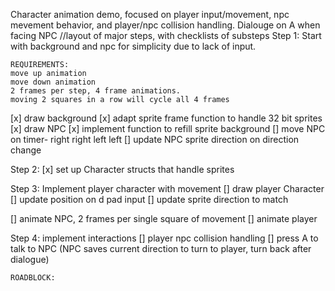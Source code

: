 Character animation demo, focused on player input/movement, npc mevement behavior, and player/npc collision handling.
Dialouge on A when facing NPC
//layout of major steps, with checklists of substeps
Step 1: 
    Start with background and npc for simplicity due to lack of input.

    REQUIREMENTS:
    move up animation
    move down animation
    2 frames per step, 4 frame animations. 
    moving 2 squares in a row will cycle all 4 frames

[x] draw background
[x] adapt sprite frame function to handle 32 bit sprites
[x] draw NPC
[x] implement function to refill sprite background
[] move NPC on timer- right right left left
[] update NPC sprite direction on direction change



Step 2:
[x] set up Character structs that handle sprites

Step 3:
 Implement player character with movement
[] draw player Character
[] update position on d pad input
[] update sprite direction to match


[] animate NPC, 2 frames per single square of movement
[] animate player

Step 4: 
 implement interactions
[] player npc collision handling
[] press A to talk to NPC (NPC saves current direction to turn to player, turn back after dialogue)

    ROADBLOCK: 
